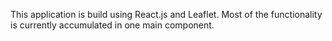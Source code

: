 This application is build using React.js and Leaflet.
Most of the functionality is currently accumulated in one main component.
